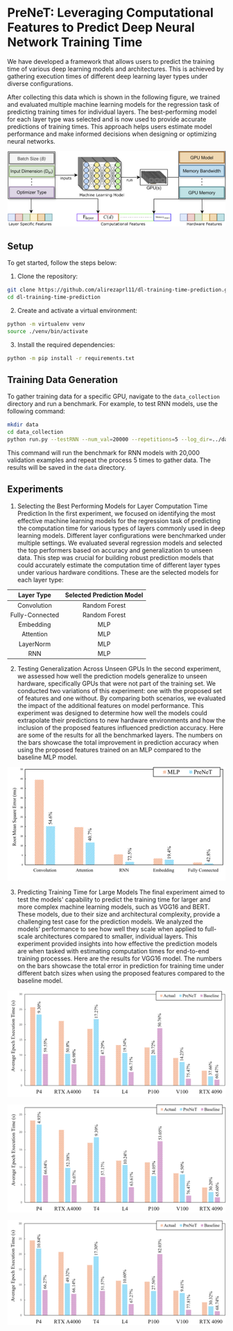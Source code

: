 # PreNeT: Leveraging Computational Features to Predict Deep Neural Network Training Time

We have developed a framework that allows users to predict the training time of various deep learning models and architectures. This is achieved by gathering execution times of different deep learning layer types under diverse configurations.

After collecting this data which is shown in the following figure, we trained and evaluated multiple machine learning models for the regression task of predicting training times for individual layers. The best-performing model for each layer type was selected and is now used to provide accurate predictions of training times. This approach helps users estimate model performance and make informed decisions when designing or optimizing neural networks.

![System Overview](./docs/CFPredOverview.png "System Architecture")



## Setup

To get started, follow the steps below:

1. Clone the repository:

```bash
git clone https://github.com/alirezaprl11/dl-training-time-prediction.git
cd dl-training-time-prediction
```

2. Create and activate a virtual environment:
```bash
python -m virtualenv venv
source ./venv/bin/activate
```

3. Install the required dependencies:
```bash
python -m pip install -r requirements.txt
```


## Training Data Generation
To gather training data for a specific GPU, navigate to the `data_collection` directory and run a benchmark. For example, to test RNN models, use the following command:

```bash
mkdir data
cd data_collection
python run.py --testRNN --num_val=20000 --repetitions=5 --log_dir=../data 
```

This command will run the benchmark for RNN models with 20,000 validation examples and repeat the process 5 times to gather data. The results will be saved in the `data` directory.


## Experiments
1. Selecting the Best Performing Models for Layer Computation Time Prediction
In the first experiment, we focused on identifying the most effective machine learning models for the regression task of predicting the computation time for various types of layers commonly used in deep learning models. Different layer configurations were benchmarked under multiple settings. We evaluated several regression models and selected the top performers based on accuracy and generalization to unseen data. This step was crucial for building robust prediction models that could accurately estimate the computation time of different layer types under various hardware conditions. These are the selected models for each layer type:

<div align="center">

| Layer Type  | Selected Prediction Model |
|:-----------:|:-------------------------:|
| Convolution        | Random Forest             |
| Fully-Connected       | Random Forest             |
| Embedding   | MLP                       |
| Attention   | MLP                       |
| LayerNorm   | MLP                       |
| RNN         | MLP                       |

</div>

2. Testing Generalization Across Unseen GPUs
In the second experiment, we assessed how well the prediction models generalize to unseen hardware, specifically GPUs that were not part of the training set. We conducted two variations of this experiment: one with the proposed set of features and one without. By comparing both scenarios, we evaluated the impact of the additional features on model performance. This experiment was designed to determine how well the models could extrapolate their predictions to new hardware environments and how the inclusion of the proposed features influenced prediction accuracy. Here are some of the results for all the benchmarked layers. The numbers on the bars showcase the total improvement in prediction accuracy when using the proposed features trained on an MLP compared to the baseline MLP model.

![MLPvsPreNeTUnseenGPU](./docs/MLPvsPreNeTUnseenGPU.png "MLPvsPreNeTUnseenGPU")


3. Predicting Training Time for Large Models
The final experiment aimed to test the models' capability to predict the training time for larger and more complex machine learning models, such as VGG16 and BERT. These models, due to their size and architectural complexity, provide a challenging test case for the prediction models. We analyzed the models’ performance to see how well they scale when applied to full-scale architectures compared to smaller, individual layers. This experiment provided insights into how effective the prediction models are when tasked with estimating computation times for end-to-end training processes. Here are the results for VGG16 model. The numbers on the bars showcase the total error in prediction for training time under different batch sizes when using the proposed features compared to the baseline model.

![Batch16-VGG-16](./docs/Batch16-VGG-16.png "Batch16-VGG-16")

![Batch32-VGG-16](./docs/Batch32-VGG-16.png "Batch32-VGG-16")

![Batch64-VGG-16](./docs/Batch64-VGG-16.png "Batch16-VGG-16")
